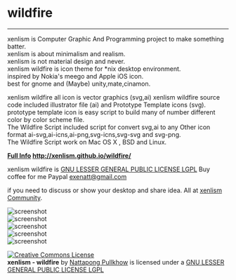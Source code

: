 # wildfire
---  
xenlism is Computer Graphic And Programming project to make something batter.   
xenlism is about minimalism and realism.   
xenlism is not material design and never.       
xenlism wildfire is icon theme for *nix desktop environment.     
inspired by Nokia's meego and Apple iOS icon.    
best for gnome and (Maybe) unity,mate,cinamon.   

xenlism wildfire all icon is vector graphics (svg,ai) 
xenlism wildfire source code included illustrator file (ai) and Prototype Template icons (svg).   
prototype template icon is easy script to build many of number different color by color scheme file.  
The Wildfire Script included script for convert svg,ai to any Other icon format ai-svg,ai-icns,ai-png,svg-icns,svg-svg and svg-png.   
The Wildfire Script work on Mac OS X , BSD and Linux.  

**[Full Info](http://xenlism.github.io/wildfire/) http://xenlism.github.io/wildfire/**
    
xenlism wildfire is [GNU LESSER GENERAL PUBLIC LICENSE LGPL](http://www.gnu.org/licenses/lgpl-3.0.txt) 
Buy coffee for me Paypal exenatt@gmail.com

if you need to discuss or show your desktop and share idea. All at [xenlism Community](https://plus.google.com/communities/109015399598666540563).   

![screenshot](https://raw.githubusercontent.com/xenlism/wildfire/master/Screenshot/Screenshot%20from%202015-08-30%2009_08_59.png)   
![screenshot](https://raw.githubusercontent.com/xenlism/wildfire/master/Screenshot/Screenshot%20from%202015-08-30%2009_09_02.png)    
![screenshot](https://raw.githubusercontent.com/xenlism/wildfire/master/Screenshot/Screenshot%20from%202015-08-30%2009_09_05.png)    
![screenshot](https://raw.githubusercontent.com/xenlism/wildfire/master/Screenshot/Screenshot%20from%202015-09-01%2000_28_12.png)    
![screenshot](https://raw.githubusercontent.com/xenlism/wildfire/master/Screenshot/Screenshot%20from%202015-09-01%2000_29_20.png)    

[![Creative Commons License](https://i.creativecommons.org/l/by-nc-nd/4.0/88x31.png)](http://creativecommons.org/licenses/by-nc-nd/4.0/)    
**xenlism - wildfire** by [Nattapong Pullkhow](https://plus.google.com/+NattapongPullkhow/) is licensed under a  [GNU LESSER GENERAL PUBLIC LICENSE LGPL](http://www.gnu.org/licenses/lgpl-3.0.txt)
